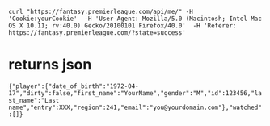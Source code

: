 `curl "https://fantasy.premierleague.com/api/me/" -H 'Cookie:yourCookie'  -H 'User-Agent: Mozilla/5.0 (Macintosh; Intel Mac OS X 10.11; rv:40.0) Gecko/20100101 Firefox/40.0'  -H 'Referer: https://fantasy.premierleague.com/?state=success'`

# returns json
`{"player":{"date_of_birth":"1972-04-17","dirty":false,"first_name":"YourName","gender":"M","id":123456,"last_name":"Last name","entry":XXX,"region":241,"email":"you@yourdomain.com"},"watched":[]}`
